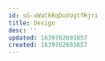 ```yaml
---
id: sG-xWaCkRqDuVUgtfRjri
title: Design
desc: ''
updated: 1639762693857
created: 1639762693857
---
```


